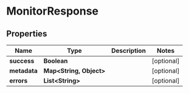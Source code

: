 
# MonitorResponse

## Properties
Name | Type | Description | Notes
------------ | ------------- | ------------- | -------------
**success** | **Boolean** |  |  [optional]
**metadata** | **Map&lt;String, Object&gt;** |  |  [optional]
**errors** | **List&lt;String&gt;** |  |  [optional]



